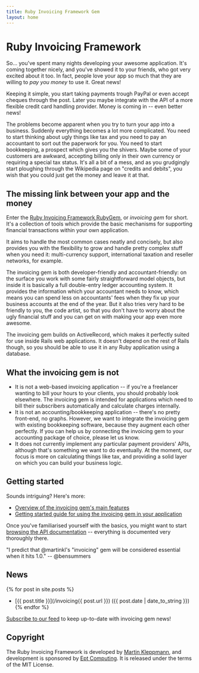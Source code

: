 ```yaml
---
title: Ruby Invoicing Framework Gem
layout: home
---
```


Ruby Invoicing Framework
========================

So... you've spent many nights developing your awesome application. It's coming
together nicely, and you've showed it to your friends, who got very excited about it
too. In fact, people love your app so much that they are willing to *pay you money*
to use it. Great news!

Keeping it simple, you start taking payments trough PayPal or even accept cheques
through the post. Later you maybe integrate with the API of a more flexible credit
card handling provider. Money is coming in -- even better news!

The problems become apparent when you try to turn your app into a business. Suddenly
everything becomes a lot more complicated. You need to start thinking about ugly
things like tax and you need to pay an accountant to sort out the paperwork for you.
You need to start bookkeeping, a prospect which gives you the shivers. Maybe some of
your customers are awkward, accepting billing only in their own currency or requiring
a special tax status. It's all a bit of a mess, and as you grudgingly start
ploughing through the Wikipedia page on "credits and debits", you wish that you
could just get the money and leave it at that.


The missing link between your app and the money
-----------------------------------------------

Enter the [Ruby Invoicing Framework RubyGem](http://ept.github.com/invoicing/),
or *invoicing gem* for short. It's a collection of tools which provide the basic
mechanisms for supporting financial transactions within your own application.

It aims to handle the most common cases neatly and concisely, but also provides
you with the flexibility to grow and handle pretty complex stuff when you need
it: multi-currency support, international taxation and reseller networks, for
example.

The invoicing gem is both developer-friendly and accountant-friendly: on the
surface you work with some fairly straightforward model objects, but inside it
is basically a full double-entry ledger accounting system. It provides the
information which your accountant needs to know, which means you can spend
less on accountants' fees when they fix up your business accounts at the end
of the year. But it also tries very hard to be friendly to you, the code artist,
so that you don't have to worry about the ugly financial stuff and you can get
on with making your app even more awesome.

The invoicing gem builds on ActiveRecord, which makes it perfectly suited for
use inside Rails web applications. It doesn't depend on the rest of Rails though,
so you should be able to use it in any Ruby application using a database.


What the invoicing gem is not
-----------------------------

* It is not a web-based invoicing application -- if you're a freelancer wanting
  to bill your hours to your clients, you should probably look elsewhere. The
  invoicing gem is intended for applications which need to bill their subscribers
  automatically and calculate charges internally.
* It is not an accounting/bookkeeping application -- there's no pretty front-end,
  no graphs. However, we want to integrate the invoicing gem with existing
  bookkeeping software, because they augment each other perfectly. If you can help
  us by connecting the invoicing gem to your accounting package of choice, please
  let us know.
* It does not currently implement any particular payment providers' APIs, although
  that's something we want to do eventually. At the moment, our focus is more on
  calculating things like tax, and providing a solid layer on which you can build
  your business logic.


Getting started
---------------

Sounds intriguing? Here's more:
* [Overview of the invoicing gem's main features](overview.html)
* [Getting started guide for using the invoicing gem in your application](getting_started.html)

Once you've familiarised yourself with the basics, you might want to start
[browsing the API documentation](http://invoicing.rubyforge.org/doc/) --
everything is documented very thoroughly there.

"I predict that @martinkl's "invoicing" gem will be considered essential when
it hits 1.0." -- @bensummers

News
----

{% for post in site.posts %}
* [{{ post.title }}](/invoicing{{ post.url }}) ({{ post.date | date_to_string }})
{% endfor %}

[Subscribe to our feed](http://feeds2.feedburner.com/invoicing) to keep up-to-date
with invoicing gem news!


Copyright
---------

The Ruby Invoicing Framework is developed by [Martin Kleppmann](http://www.yes-no-cancel.co.uk),
and development is sponsored by [Ept Computing](http://www.eptcomputing.com). It is
released under the terms of the MIT License.
